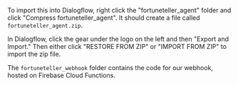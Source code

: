 To import this into Dialogflow, right click the "fortuneteller_agent" folder and click "Compress fortuneteller_agent". It should create a file called `fortuneteller_agent.zip`.

In Dialogflow, click the gear under the logo on the left and then "Export and Import." Then either click "RESTORE FROM ZIP" or "IMPORT FROM ZIP" to import the zip file.

The `fortuneteller_webhook` folder contains the code for our webhook, hosted on Firebase Cloud Functions.